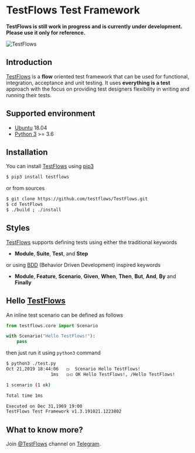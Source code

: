 # TestFlows Test Framework

**TestFlows is still work in progress and is currently under development.
Please use it only for reference.**

![TestFlows](https://raw.githubusercontent.com/testflows/TestFlows-ArtWork/master/images/logo.png)

## Introduction

[TestFlows] is a **flow** oriented test framework that can be used for functional,
integration, acceptance and unit testing. It uses **everything is a test** approach
with the focus on providing test designers flexibility in writing and running their tests.

## Supported environment

* [Ubuntu] 18.04
* [Python 3] >= 3.6

## Installation

You can install [TestFlows] using [pip3]

```bash
$ pip3 install testflows
```

or from sources

```bash
$ git clone https://github.com/testflows/TestFlows.git
$ cd TestFlows
$ ./build ; ./install
```

## Styles

[TestFlows] supports defining tests using either the traditional keywords

*  **Module**, **Suite**, **Test**, and **Step**

or using [BDD] (Behavior Driven Development) inspired keywords

* **Module**, **Feature**, **Scenario**, **Given**, **When**, **Then**, **But**, **And**, **By** and **Finally**

## Hello [TestFlows]

An inline test scenario can be defined as follows

```python
from testflows.core import Scenario

with Scenario("Hello TestFlows!"):
    pass
```

then just run it using `python3` command

```bash
$ python3 ./test.py 
Oct 21,2019 18:44:06   ⟥  Scenario Hello TestFlows!
                 1ms   ⟥⟤ OK Hello TestFlows!, /Hello TestFlows!

1 scenario (1 ok)

Total time 1ms

Executed on Dec 31,1969 19:00
TestFlows Test Framework v1.3.191021.1223802
```

## What to know more?

Join [@TestFlows] channel on [Telegram].

[@TestFlows]: https://telegram.me/testflows
[Telegram]: https://telegram.org/
[BDD]: https://en.wikipedia.org/wiki/Behavior-driven_development
[TestFlows]: https://github.com/testflows/testflows
[pip3]: https://github.com/pypa/pip
[Python 3]: https://www.python.org/
[Ubuntu]: https://ubuntu.com/ 
